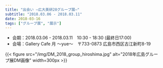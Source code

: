 ```yaml
---
title: "出会い ―広大美研28グループ展―"
subtitle: "2018.03.06 - 2018.03.11"
date: 2018-03-16
tags: ["グループ展", "展示"]
---
```

- 会期：2018.03.06 - 2018.03.11　10:30 - 18:30 (最終日17:00)
- 会場：Gallery Cafe 月 〜yue〜　〒733-0873 広島市西区古江新町8-19

{{< figure src="/img/DM_2018_group_hiroshima.jpg" alt="2018年広島グループ展DM画像" width=300px >}}